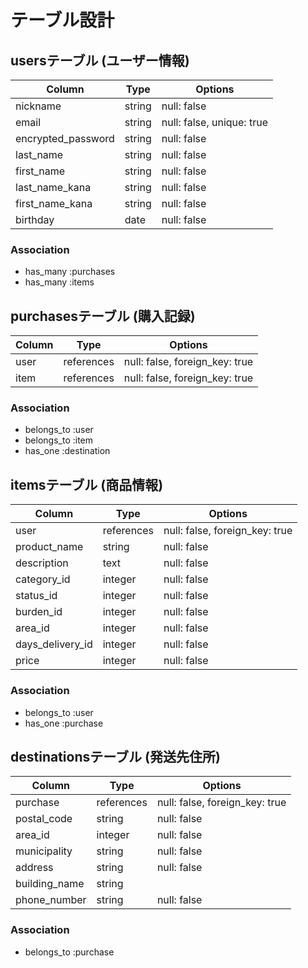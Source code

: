 # テーブル設計

## usersテーブル (ユーザー情報)

| Column             | Type   | Options                        |
| ------------------ | ------ | ------------------------------ |
| nickname           | string | null: false                    |
| email              | string | null: false, unique: true      |
| encrypted_password | string | null: false                    |
| last_name          | string | null: false                    |
| first_name         | string | null: false                    |
| last_name_kana     | string | null: false                    |
| first_name_kana    | string | null: false                    |
| birthday           | date   | null: false                    |

### Association

- has_many :purchases
- has_many :items

## purchasesテーブル (購入記録)

| Column          | Type       | Options                        |
| --------------- | ---------- | ------------------------------ |
| user            | references | null: false, foreign_key: true |
| item            | references | null: false, foreign_key: true |

### Association

- belongs_to :user
- belongs_to :item
- has_one :destination

## itemsテーブル (商品情報)

| Column           | Type       | Options                        |
| ---------------- | ---------- | ------------------------------ |
| user             | references | null: false, foreign_key: true |
| product_name     | string     | null: false                    |
| description      | text       | null: false                    |
| category_id      | integer    | null: false                    |
| status_id        | integer    | null: false                    |
| burden_id        | integer    | null: false                    |
| area_id          | integer    | null: false                    |
| days_delivery_id | integer    | null: false                    |
| price            | integer    | null: false                    |

### Association

- belongs_to :user
- has_one :purchase

## destinationsテーブル (発送先住所)

| Column           | Type       | Options                        |
| ---------------- | ---------- | ------------------------------ |
| purchase         | references | null: false, foreign_key: true |
| postal_code      | string     | null: false                    |
| area_id          | integer    | null: false                    |
| municipality     | string     | null: false                    |
| address          | string     | null: false                    |
| building_name    | string     |                                |
| phone_number     | string     | null: false                    |

### Association

- belongs_to :purchase